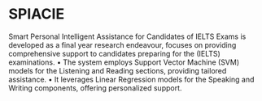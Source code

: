 # SPIACIE
Smart Personal Intelligent Assistance for Candidates of IELTS Exams is developed as a final year research endeavour, focuses on providing comprehensive support to candidates preparing for the (IELTS) examinations.
•	The system employs Support Vector Machine (SVM) models for the Listening and Reading sections, providing tailored assistance. 
•	It leverages Linear Regression models for the Speaking and Writing components, offering personalized support.

